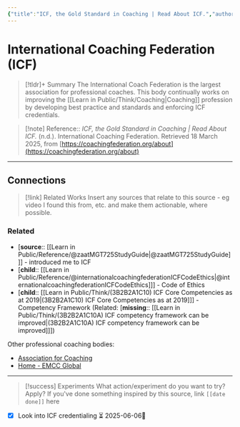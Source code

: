 ```yaml
---
{"title":"ICF, the Gold Standard in Coaching | Read About ICF.","authors":"International Coaching Federation","year":null,"type":"webpage","created":"2024-10-28T14:29","updated":"2025-08-30T16:00","aliases":["International Coaching Federation (ICF)"],"dg-publish":true,"noteIcon":"bee","dg-path":"Reference/@internationalcoachingfederationICFGoldStandard.md","permalink":"/reference/internationalcoachingfederation-icf-gold-standard/","dgPassFrontmatter":true}
---
```



# International Coaching Federation (ICF)

>[!tldr]+ Summary
> The International Coach Federation is the largest association for professional coaches. This body continually works on improving the [[Learn in Public/Think/Coaching\|Coaching]] profession by developing best practice and standards and enforcing ICF credentials. 
>

>[!note] Reference:: _ICF, the Gold Standard in Coaching | Read About ICF._ (n.d.). International Coaching Federation. Retrieved 18 March 2025, from [https://coachingfederation.org/about](https://coachingfederation.org/about)

---

## Connections  

> [!link] Related Works 
> Insert any sources that relate to this source - eg video I found this from, etc. and make them actionable, where possible. 

### Related 
- [**source**:: [[Learn in Public/Reference/@zaatMGT725StudyGuide\|@zaatMGT725StudyGuide]]] - introduced me to ICF 
- [**child**:: [[Learn in Public/Reference/@internationalcoachingfederationICFCodeEthics\|@internationalcoachingfederationICFCodeEthics]]] - Code of Ethics 
- [**child**:: [[Learn in Public/Think/(3B2B2A1C10) ICF Core Competencies as at 2019\|(3B2B2A1C10) ICF Core Competencies as at 2019]]] - Competency Framework (Related: [**missing**:: [[Learn in Public/Think/(3B2B2A1C10A) ICF competency framework can be improved\|(3B2B2A1C10A) ICF competency framework can be improved]]])

Other professional coaching bodies: 
- [Association for Coaching](https://www.associationforcoaching.com/?)
- [Home - EMCC Global](https://www.emccglobal.org/)
---

> [!success] Experiments 
> What action/experiment do you want to try? Apply? 
> If you've done something inspired by this source, link `[[date done]]` here
- [x] Look into ICF credentialing ⏳ 2025-06-06🔼 


